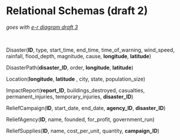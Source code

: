 # Relational Schemas (draft 2)
*goes with* [*e-r diagram draft 3*](e-r%20diagram%20draft%203.jpg)

<br>

Disaster(**ID**, type, start_time, end_time, time_of_warning, wind_speed, rainfall, flood_depth, magnitude, cause, **longitude**, **latitude**)

DisasterPath(**disaster_ID**, order, **longitude**, **latitude**)

Location(**longitude**, **latitude** , city, state, population_size)

ImpactReport(**report_ID**, buildings_destroyed, casualties, permanent_injuries, temporary_injuries, **disaster_ID**)

ReliefCampaign(**ID**, start_date, end_date, **agency_ID**, **disaster_ID**)

ReliefAgency(**ID**, name, founded, for_profit, government_run)

ReliefSupplies(**ID**, name, cost_per_unit, quantity, **campaign_ID**)

